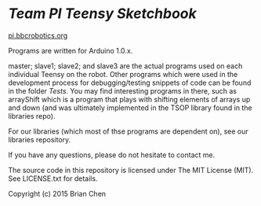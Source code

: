 # *Team PI Teensy Sketchbook*
[pi.bbcrobotics.org](http://pi.bbcrobotics.org/)

Programs are written for Arduino 1.0.x.

master; slave1; slave2; and slave3 are the actual programs used on each individual Teensy on the robot. Other programs which were used in the development process for debugging/testing snippets of code can be found in the folder *Tests*. You may find interesting programs in there, such as arrayShift which is a program that plays with shifting elements of arrays up and down (and was ultimately implemented in the TSOP library found in the libraries repo).

For our libraries (which most of thse programs are dependent on), see our libraries repository.

If you have any questions, please do not hesitate to contact me.

The source code in this repository is licensed under The MIT License (MIT).
See LICENSE.txt for details.

Copyright (c) 2015 Brian Chen